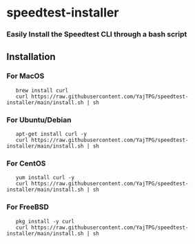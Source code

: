 # speedtest-installer
### Easily Install the Speedtest CLI through a bash script


## Installation

### For MacOS
```
   brew install curl
   curl https://raw.githubusercontent.com/YajTPG/speedtest-installer/main/install.sh | sh
```
### For Ubuntu/Debian
```
   apt-get install curl -y
   curl https://raw.githubusercontent.com/YajTPG/speedtest-installer/main/install.sh | sh
```
### For CentOS
```
   yum install curl -y
   curl https://raw.githubusercontent.com/YajTPG/speedtest-installer/main/install.sh | sh
```
### For FreeBSD
```
   pkg install -y curl
   curl https://raw.githubusercontent.com/YajTPG/speedtest-installer/main/install.sh | sh
```
